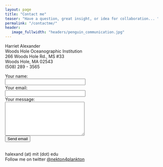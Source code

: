```yaml
---
layout: page
title: "Contact me"
teaser: "Have a question, great insight, or idea for collaboration... "
permalink: "/contactme/"
header:
   image_fullwidth: "headers/penguin_communication.jpg"
---
```


Harriet Alexander<br>
Woods Hole Oceanographic Institution<br>
266 Woods Hole Rd., MS #33<br>
Woods Hole, MA 02543<br>
(508) 289 - 3565<br>

<form id="contact_form" action="//formspree.io/halexand@mit.edu" method="POST" enctype="multipart/form-data">
	<div class="row">
		<label for="name">Your name:</label><br />
		<input id="name" class="input" name="name" type="text" value="" size="30" /><br />
	</div>
	<div class="row">
		<label for="email">Your email:</label><br />
		<input id="email" class="input" name="email" type="text" value="" size="30" /><br />
	</div>
	<div class="row">
		<label for="message">Your message:</label><br />
		<textarea id="message" class="input" name="message" rows="7" cols="30"></textarea><br />
	</div>
	<input id="submit_button" type="submit" value="Send email" />
</form>		

<br>halexand (at) mit (dot) edu<br>
Follow me on twitter <a href=https://twitter.com/nekton4plankton>@nekton4plankton</a> <br><br>

<script>
  (function(i,s,o,g,r,a,m){i['GoogleAnalyticsObject']=r;i[r]=i[r]||function(){
  (i[r].q=i[r].q||[]).push(arguments)},i[r].l=1*new Date();a=s.createElement(o),
  m=s.getElementsByTagName(o)[0];a.async=1;a.src=g;m.parentNode.insertBefore(a,m)
  })(window,document,'script','//www.google-analytics.com/analytics.js','ga');

  ga('create', 'UA-65421302-1', 'auto');
  ga('send', 'pageview');

</script>
